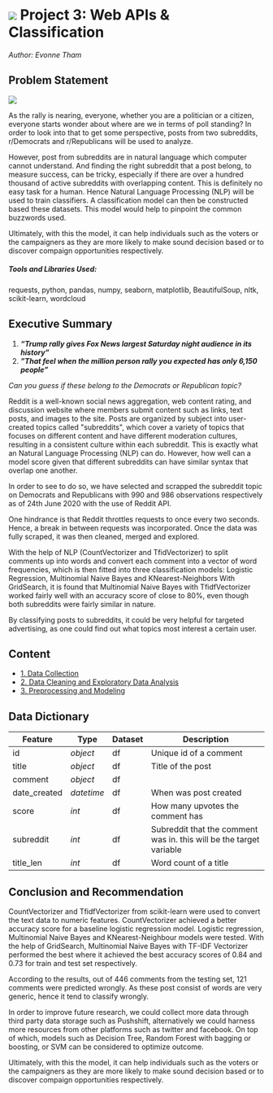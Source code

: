 # ![](https://ga-dash.s3.amazonaws.com/production/assets/logo-9f88ae6c9c3871690e33280fcf557f33.png) Project 3: Web APIs & Classification

_Author: Evonne Tham_



## Problem Statement

![](https://i.ytimg.com/vi/5SyLy-0Qgnw/maxresdefault.jpg)

As the rally is nearing, everyone, whether you are a politician or a citizen, everyone starts wonder about where are we in terms of poll standing? In order to look into that to get some perspective, posts from two subreddits, r/Democrats and r/Republicans will be used to analyze.

However, post from subreddits are in natural language which computer cannot understand. And finding the right subreddit that a post belong, to measure success, can be tricky, especially if there are over a hundred thousand of active subreddits with overlapping content. This is definitely no easy task for a human. Hence Natural Language Processing (NLP) will be used to train classifiers. A classification model can then be constructed based these datasets. This model would help to pinpoint the common buzzwords used.

Ultimately, with this the model, it can help individuals such as the voters or the campaigners as they are more likely to make sound decision based or to discover compaign opportunities respectively.

##### Tools and Libraries Used:
requests, python, pandas, numpy, seaborn, matplotlib, BeautifulSoup, nltk, scikit-learn, wordcloud

## Executive Summary

1. ***“Trump rally gives Fox News largest Saturday night audience in its history”***
2. ***”That feel when the million person rally you expected has only 6,150 people”***

*Can you guess if these belong to the Democrats or Republican topic?*


Reddit is a well-known social news aggregation, web content rating, and discussion website where members submit content such as links, text posts, and images to the site. Posts are organized by subject into user-created topics called "subreddits", which cover a variety of topics that focuses on different content and have different moderation cultures, resulting in a consistent culture within each subreddit. This is exactly what an Natural Language Processing (NLP) can do. However, how well can a model score given that different subreddits can have similar syntax that overlap one another.


In order to see to do so, we have selected and scrapped the subreddit topic on Democrats and Republicans with 990 and 986 observations respectively as of 24th June 2020 with the use of Reddit API. 

One hindrance is that Reddit throttles requests to once every two seconds. Hence, a break in between requests was incorporated. Once the data was fully scraped, it was then cleaned, merged and explored. 

With the help of NLP (CountVectorizer and TfidVectorizer) to split comments up into words and convert each comment into a vector of word frequencies, which is then fitted into three classification models: Logistic Regression, Multinomial Naive Bayes and KNearest-Neighbors
With GridSearch, it is found that Multinomial Naive Bayes with TfidfVectorizer worked fairly well with an accuracy score of close to 80%, even though both subreddits were fairly similar in nature.

By classifying posts to subreddits, it could be very helpful for targeted advertising, as one could find out what topics most interest a certain user.

## Content

- [1. Data Collection](./codes/01_Data_Collection.ipynb)
- [2. Data Cleaning and Exploratory Data Analysis](./codes/02_Data_Cleaning_and_EDA.ipynb)
- [3. Preprocessing and Modeling](./codes/03_Preprocessing_and_Modeling.ipynb)

## Data Dictionary

|Feature|Type|Dataset|Description|
|---|---|---|---|
|id|*object*|df|Unique id of a comment|
|title|*object*|df|Title of the post |
|comment|*object*|df||
|date_created|*datetime*|df|When was post created |
|score |*int*|df|How many upvotes the comment has|
|subreddit|*int*|df|Subreddit that the comment was in. this will be the target variable|
|title_len|*int*|df|Word count of a title|


## Conclusion and Recommendation 

CountVectorizer and TfidfVectorizer from scikit-learn were used to convert the text data to numeric features. CountVectorizer achieved a better accuracy score for a baseline logistic regression model. Logistic regression, Multinomial Naive Bayes and KNearest-Neighbour models were tested. With the help of GridSearch, Multinomial Naive Bayes with TF-IDF Vectorizer performed the best where it achieved the best accuracy scores of 0.84 and 0.73 for train and test set respectively.

According to the results, out of 446 comments from the testing set, 121 comments were predicted wrongly. As these post consist of words are very generic, hence it tend to classify wrongly. 

In order to improve future research, we could collect more data through third party data storage such as Pushshift, alternatively we could harness more resources from other platforms such as twitter and facebook. On top of which, models such as Decision Tree, Random Forest with bagging or boosting, or SVM can be considered to optimize outcome. 

Ultimately, with this the model, it can help individuals such as the voters or the campaigners as they are more likely to make sound decision based or to discover compaign opportunities respectively.